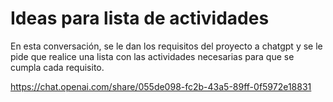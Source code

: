 # Ideas para lista de actividades

En esta conversación, se le dan los requisitos del proyecto a chatgpt y se le pide que realice una lista con las actividades necesarias para que se cumpla cada requisito.

https://chat.openai.com/share/055de098-fc2b-43a5-89ff-0f5972e18831
